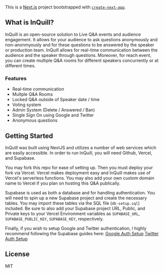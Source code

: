This is a [Next.js](https://nextjs.org/) project bootstrapped with [`create-next-app`](https://github.com/vercel/next.js/tree/canary/packages/create-next-app).

## What is InQuill?

InQuill is an open-source solution to Live Q&A events and audience engagement. It allows for your audience to ask questions anonymously and non-anonmyously and for these questions to be answered by the speaker or production team. InQuill allows for real-time communication between the audience and the speaker through questions. Moreover, for reach event, you can create multiple Q&A rooms for different speakers concurrently or at different times.

### Features
* Real-time communication
* Multple Q&A Rooms
* Locked Q&A outside of Speaker date / time
* Voting system
* Admin System (Delete / Answered / Ban)
* Single Sign On using Google and Twitter
* Anonymous questions

## Getting Started

InQuill was built using NextJS and utilizes a number of web services which are easily accessible. In order to run InQuill, you will need Github, Vercel, and Supabase. 

You may fork this repo for ease of setting up. Then you must deploy your fork via Vercel. Vercel makes deployment easy and InQuill makes use of Vercel's serverless functions. You may also add your own custom domain name to Vercel if you plan on hosting this Q&A publically. 

Supabase is used as both a database and for handling authentication. You will need to spin up a new Supabase project and create the necessary tables. You may import these tables via the SQL file (`db-setup.sql`) included. Be sure to also add your Supabase project URL, Public, and Private keys to your Vercel Environment variables as `SUPABASE_URL`, `SUPABASE_PUBLIC_KEY`, `SUPABASE_KEY`, respectively. 

Finally, if you wish to setup Google and Twitter authentication, I highly recommend following the Supabase guides here:
[Google Auth Setup](https://supabase.com/docs/guides/auth/auth-google)
[Twitter Auth Setup](https://supabase.com/docs/guides/auth/auth-twitter)

## License
MIT